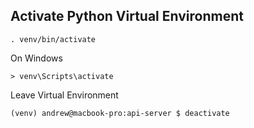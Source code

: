 
## Activate Python Virtual Environment
```
. venv/bin/activate
```
On Windows
```
> venv\Scripts\activate
```




Leave Virtual Environment
```
(venv) andrew@macbook-pro:api-server $ deactivate
```
